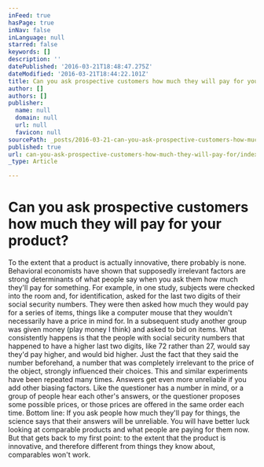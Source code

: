 ```yaml
---
inFeed: true
hasPage: true
inNav: false
inLanguage: null
starred: false
keywords: []
description: ''
datePublished: '2016-03-21T18:48:47.275Z'
dateModified: '2016-03-21T18:44:22.101Z'
title: Can you ask prospective customers how much they will pay for your product?
author: []
authors: []
publisher:
  name: null
  domain: null
  url: null
  favicon: null
sourcePath: _posts/2016-03-21-can-you-ask-prospective-customers-how-much-they-will-pay-for.md
published: true
url: can-you-ask-prospective-customers-how-much-they-will-pay-for/index.html
_type: Article

---
```

# Can you ask prospective customers how much they will pay for your product?

To the extent that a product is actually innovative, there probably is none. Behavioral economists have shown that supposedly irrelevant factors are strong determinants of what people say when you ask them how much they'll pay for something. For example, in one study, subjects were checked into the room and, for identification, asked for the last two digits of their social security numbers. They were then asked how much they would pay for a series of items, things like a computer mouse that they wouldn't necessarily have a price in mind for. In a subsequent study another group was given money (play money I think) and asked to bid on items.
What consistently happens is that the people with social security numbers that happened to have a higher last two digits, like 72 rather than 27, would say they'd pay higher, and would bid higher. Just the fact that they said the number beforehand, a number that was completely irrelevant to the price of the object, strongly influenced their choices. This and similar experiments have been repeated many times.
Answers get even more unreliable if you add other biasing factors. Like the questioner has a number in mind, or a group of people hear each other's answers, or the questioner proposes some possible prices, or those prices are offered in the same order each time.
Bottom line: If you ask people how much they'll pay for things, the science says that their answers will be unreliable. 
You will have better luck looking at comparable products and what people are paying for them now. But that gets back to my first point: to the extent that the product is innovative, and therefore different from things they know about, comparables won't work.